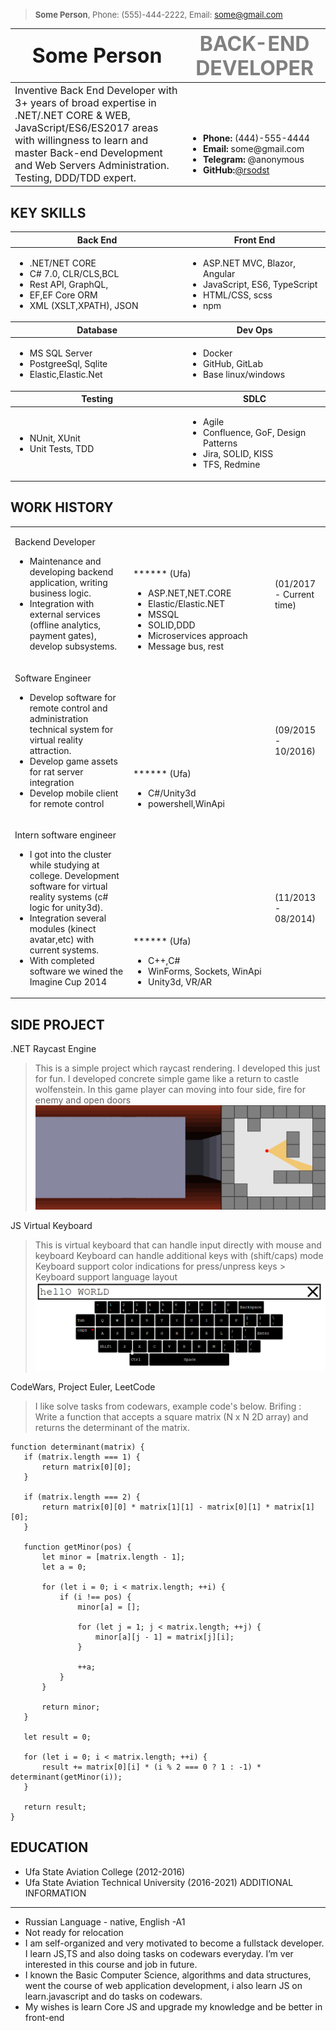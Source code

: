 > <font size="2">**Some Person**, Phone: (555)-444-2222, Email: some@gmail.com</font>

<style>
    table td:first-of-type(1) {
        width: 60%;
    }
    
    table td:nth-of-type(2) {
        width: 45%;
        vertical-align: bottom;
    }
</style>

<table>
    <thead>
        <tr>
            <th>
                <font size="6">Some Person</font>
            </th>
            <th>
                <font size="6" color="gray">BACK-END DEVELOPER</font>
            </th>
        </tr>
    </thead>
    <tr>
        <td>
            <font size="3">Inventive Back End Developer with 3+ years of broad expertise in .NET/.NET CORE & WEB, JavaScript/ES6/ES2017 areas with willingness to learn and master Back-end Development and Web Servers Administration. Testing, DDD/TDD expert.</font>
        </td>
        <td>
            <ul>
                <li>
                <b>Phone: </b>(444)-555-4444
                </li>
                <li>
                <b>Email: </b>some@gmail.com
                </li>
                <li>
                <b>Telegram: </b>@anonymous
                </li>
                <li>
                <b>GitHub:</b><a href="https://github.comrsodst">@rsodst</a>
                </li>
            </ul>
        </td>
    </tr>
</table>

KEY SKILLS 
---

<table>
    <thead>
        <tr>
            <th>
                Back End
            </th>
            <th>
                Front End
            </th>
        </tr>
    </thead>
    <tr>
        <td>
            <ul>
                <li>.NET/NET CORE</li>
                <li>C# 7.0, CLR/CLS,BCL</li>
                <li>Rest API, GraphQL,</li>
                <li>EF,EF Core ORM</li>
                <li>XML (XSLT,XPATH), JSON</li>
            </ul>
        </td>
        <td>
            <ul>
                <li> ASP.NET MVC, Blazor, Angular</li>
                <li> JavaScript, ES6, TypeScript </li>
                <li> HTML/CSS, scss</li>
                <li> npm</li>
            </ul>
        </td>
    </tr>
    <thead>
        <tr>
            <th>
                Database
            </th>
            <th>
                Dev Ops
            </th>
        </tr>
    </thead>
    <tr>
        <td>
            <ul>
                <li> MS SQL Server</li>
                <li> PostgreeSql, Sqlite</li>
                <li> Elastic,Elastic.Net </li>
            </ul>
        </td>
        <td>
            <ul>
                <li> Docker </li>
                <li> GitHub, GitLab </li>
                <li> Base linux/windows</li>
            </ul>
        </td>
    </tr>
    <thead>
        <tr>
            <th>Testing</th>
            <th>SDLC</th>
        </tr>
    </thead>
    <tr>
        <td>
            <ul>
                <li> NUnit, XUnit</li>
                <li> Unit Tests, TDD</li>
            </ul>
        </td>
        <td>
            <ul>
                <li>Agile</li>
                <li>Confluence, GoF, Design Patterns</li>
                <li>Jira, SOLID, KISS</li>
                <li>TFS, Redmine</li>
            </ul>
        </td>
    </tr>
</table>

WORK HISTORY 
---

<table>
    <tr>
        <td>
            <p>Backend Developer</p>
            <ul>
                <li>Maintenance and developing backend application, writing business logic.</li>
                <li>Integration with external services (offline analytics, payment gates), develop subsystems.</li>
            </ul>
        </td>
        <td>
            <p>****** (Ufa)</p>
            <ul>
                <li>ASP.NET,NET.CORE</li>
                <li>Elastic/Elastic.NET</li>
                <li>MSSQL</li>
                <li>SOLID,DDD</li>
                <li>Microservices approach</li>
                <li>Message bus, rest</li>
            </ul>
        </td>
        <td>(01/2017 - Current time)</td>
    </tr>
    <tr>
        <td>
            <p>Software Engineer</p>
            <ul>
                <li>Develop software for remote control and administration technical system for virtual reality attraction.</li>
                <li>Develop game assets for rat server integration</li>
                <li>Develop mobile client for remote control</li>
            </ul>
        </td>
        <td>
            <p>****** (Ufa) </p>
            <ul>
                <li>C#/Unity3d</li>
                <li>powershell,WinApi</li>
            </ul>
        </td>
        <td>(09/2015 - 10/2016) </td>
    </tr>
    <tr>
        <td>
            <p>Intern software engineer</p>
            <ul>
                <li>I got into the cluster while studying at college. Development software for virtual reality systems (c# logic for unity3d).</li>
                <li>Integration several modules (kinect avatar,etc) with current systems.</li>
                <li>With completed software we wined the Imagine Cup 2014</li>
            </ul>
        </td>
        <td>
            <p>****** (Ufa) </p>
            <ul>
                <li>C++,C#</li>
                <li>WinForms, Sockets, WinApi</li>
                <li>Unity3d, VR/AR</li>
            </ul>
        </td>
        <td>(11/2013 - 08/2014)</td>
    </tr>
</table>

SIDE PROJECT 
--- 
.NET Raycast Engine 
> This is a simple project which raycast rendering. 
> I developed this just for fun. 
> I developed concrete simple game like a return to castle wolfenstein. 
> In this game player can moving into four side, fire for
enemy and open doors 
![raycast example](./assets/raycast.gif "Title")

 JS Virtual Keyboard 
 > This is virtual keyboard that can handle input directly with mouse and keyboard Keyboard can handle additional keys with (shift/caps) mode 
 > Keyboard support color indications for press/unpress keys > Keyboard support language layout 
 ![raycast example](./assets/keyboard.png "Title")
 
 CodeWars, Project Euler, LeetCode 
 > I like solve tasks from codewars, example code's below. 
 > Brifing : Write a function that accepts a square matrix (N x N 2D array) and returns the determinant of the matrix. 
 
 ```
function determinant(matrix) {
    if (matrix.length === 1) {
        return matrix[0][0];
    }

    if (matrix.length === 2) {
        return matrix[0][0] * matrix[1][1] - matrix[0][1] * matrix[1][0];
    }

    function getMinor(pos) {
        let minor = [matrix.length - 1];
        let a = 0;

        for (let i = 0; i < matrix.length; ++i) {
            if (i !== pos) {
                minor[a] = [];

                for (let j = 1; j < matrix.length; ++j) {
                    minor[a][j - 1] = matrix[j][i];
                }

                ++a;
            }
        }

        return minor;
    }

    let result = 0;

    for (let i = 0; i < matrix.length; ++i) {
        result += matrix[0][i] * (i % 2 === 0 ? 1 : -1) * determinant(getMinor(i));
    }

    return result;
} 
``` 
    
EDUCATION
--- 
* Ufa State Aviation College (2012-2016) 
* Ufa State Aviation Technical University (2016-2021) 
ADDITIONAL INFORMATION 
--- 
* Russian Language - native, English -A1 
* Not ready for relocation 
* I am self-organized and very motivated to become a fullstack developer. I learn JS,TS and also doing tasks on codewars everyday. I’m ver interested in this course and
job in future. 
* I known the Basic Computer Science, algorithms and data structures, went the course of web application development, i also learn JS on learn.javascript and do tasks on codewars. 
* My wishes is learn Core JS and upgrade my knowledge and be better in front-end